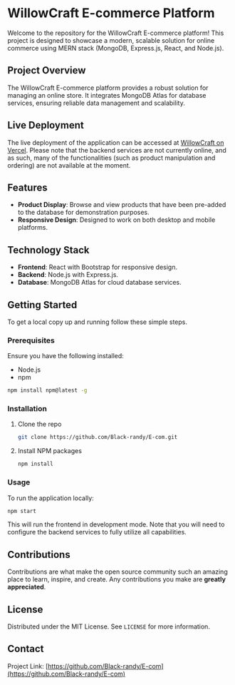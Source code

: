 # WillowCraft E-commerce Platform

Welcome to the repository for the WillowCraft E-commerce platform! This project is designed to showcase a modern, scalable solution for online commerce using MERN stack (MongoDB, Express.js, React, and Node.js).

## Project Overview

The WillowCraft E-commerce platform provides a robust solution for managing an online store. It integrates MongoDB Atlas for database services, ensuring reliable data management and scalability.

## Live Deployment

The live deployment of the application can be accessed at [WillowCraft on Vercel](https://willowcraft.vercel.app/). Please note that the backend services are not currently online, and as such, many of the functionalities (such as product manipulation and ordering) are not available at the moment.

## Features

- **Product Display**: Browse and view products that have been pre-added to the database for demonstration purposes.
- **Responsive Design**: Designed to work on both desktop and mobile platforms.

## Technology Stack

- **Frontend**: React with Bootstrap for responsive design.
- **Backend**: Node.js with Express.js.
- **Database**: MongoDB Atlas for cloud database services.

## Getting Started

To get a local copy up and running follow these simple steps.

### Prerequisites

Ensure you have the following installed:
- Node.js
- npm

```bash
npm install npm@latest -g
```

### Installation

1. Clone the repo
   ```bash
   git clone https://github.com/Black-randy/E-com.git
   ```
2. Install NPM packages
   ```bash
   npm install
   ```

### Usage

To run the application locally:
```bash
npm start
```

This will run the frontend in development mode. Note that you will need to configure the backend services to fully utilize all capabilities.

## Contributions

Contributions are what make the open source community such an amazing place to learn, inspire, and create. Any contributions you make are **greatly appreciated**.

## License

Distributed under the MIT License. See `LICENSE` for more information.

## Contact

Project Link: [https://github.com/Black-randy/E-com](https://github.com/Black-randy/E-com)

